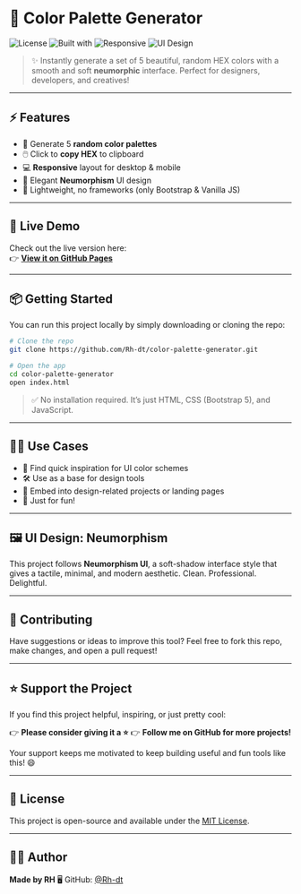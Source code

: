 # 🎨 Color Palette Generator

![License](https://img.shields.io/badge/License-MIT-blue.svg)
![Built with](https://img.shields.io/badge/Built%20with-Bootstrap%205-success?logo=bootstrap)
![Responsive](https://img.shields.io/badge/Mobile%20Friendly-Yes-orange)
![UI Design](https://img.shields.io/badge/UI-Neumorphism-lightgrey)

> ✨ Instantly generate a set of 5 beautiful, random HEX colors with a smooth and soft **neumorphic** interface. Perfect for designers, developers, and creatives!

---

## ⚡ Features

- 🎲 Generate 5 **random color palettes**
- 🖱️ Click to **copy HEX** to clipboard
- 💻 **Responsive** layout for desktop & mobile
- 🧊 Elegant **Neumorphism** UI design
- 🚀 Lightweight, no frameworks (only Bootstrap & Vanilla JS)

---

## 🚀 Live Demo

Check out the live version here:  
👉 **[View it on GitHub Pages](https://rh-dt.github.io/color-pallete-generator/)**

---

## 📦 Getting Started

You can run this project locally by simply downloading or cloning the repo:

```bash
# Clone the repo
git clone https://github.com/Rh-dt/color-palette-generator.git

# Open the app
cd color-palette-generator
open index.html
````

> ✅ No installation required. It’s just HTML, CSS (Bootstrap 5), and JavaScript.

---

## 🧑‍🎨 Use Cases

* 🎨 Find quick inspiration for UI color schemes
* 🛠️ Use as a base for design tools
* 🎁 Embed into design-related projects or landing pages
* 🎉 Just for fun!

---

## 🖼 UI Design: Neumorphism

This project follows **Neumorphism UI**, a soft-shadow interface style that gives a tactile, minimal, and modern aesthetic. Clean. Professional. Delightful.

---

## 🤝 Contributing

Have suggestions or ideas to improve this tool?
Feel free to fork this repo, make changes, and open a pull request!

---

## ⭐ Support the Project

If you find this project helpful, inspiring, or just pretty cool:

👉 **Please consider giving it a ⭐**
👉 **Follow me on GitHub for more projects!**

Your support keeps me motivated to keep building useful and fun tools like this! 😄

---

## 📄 License

This project is open-source and available under the [MIT License](LICENSE).

---

## 🙋‍♂️ Author

**Made by RH**
🖥️ GitHub: [@Rh-dt](https://github.com/Rh-dt)
